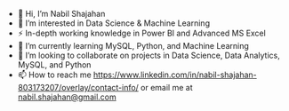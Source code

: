 - 👋 Hi, I’m Nabil Shajahan
- 👀 I’m interested in Data Science & Machine Learning
- ⚡ In-depth working knowledge in Power BI and Advanced MS Excel
- 🌱 I’m currently learning MySQL, Python, and Machine Learning
- 💞️ I’m looking to collaborate on projects in Data Science, Data Analytics, MySQL, and Python
- 📫 How to reach me https://www.linkedin.com/in/nabil-shajahan-803173207/overlay/contact-info/ or email me at nabil.shajahan@gmail.com


<!---
nabilshajahan3110/nabilshajahan3110 is a ✨ special ✨ repository because its `README.md` (this file) appears on your GitHub profile.
You can click the Preview link to take a look at your changes.
--->
